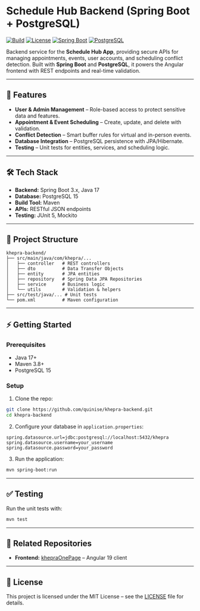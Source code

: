 # Schedule Hub Backend (Spring Boot + PostgreSQL)

[![Build](https://img.shields.io/badge/build-passing-brightgreen)]() 
[![License](https://img.shields.io/badge/license-MIT-blue)]() 
[![Spring Boot](https://img.shields.io/badge/spring%20boot-3.x-green)]() 
[![PostgreSQL](https://img.shields.io/badge/postgresql-15-blue)]()

Backend service for the **Schedule Hub App**, providing secure APIs for managing appointments, events, user accounts, and scheduling conflict detection. Built with **Spring Boot** and **PostgreSQL**, it powers the Angular frontend with REST endpoints and real-time validation.

---

## 🚀 Features
- **User & Admin Management** – Role-based access to protect sensitive data and features.
- **Appointment & Event Scheduling** – Create, update, and delete with validation.
- **Conflict Detection** – Smart buffer rules for virtual and in-person events.
- **Database Integration** – PostgreSQL persistence with JPA/Hibernate.
- **Testing** – Unit tests for entities, services, and scheduling logic.

---

## 🛠️ Tech Stack
- **Backend:** Spring Boot 3.x, Java 17  
- **Database:** PostgreSQL 15  
- **Build Tool:** Maven  
- **APIs:** RESTful JSON endpoints  
- **Testing:** JUnit 5, Mockito  

---

## 📂 Project Structure
```
khepra-backend/
├── src/main/java/com/khepra/...
│   ├── controller   # REST controllers
│   ├── dto          # Data Transfer Objects
│   ├── entity       # JPA entities
│   ├── repository   # Spring Data JPA Repositories
│   ├── service      # Business logic
│   └── utils        # Validation & helpers
├── src/test/java/... # Unit tests
└── pom.xml          # Maven configuration
```

---

## ⚡ Getting Started
### Prerequisites
- Java 17+
- Maven 3.8+
- PostgreSQL 15

### Setup
1. Clone the repo:
```bash
git clone https://github.com/quinise/khepra-backend.git
cd khepra-backend
```

2. Configure your database in `application.properties`:
```properties
spring.datasource.url=jdbc:postgresql://localhost:5432/khepra
spring.datasource.username=your_username
spring.datasource.password=your_password
```

3. Run the application:
```bash
mvn spring-boot:run
```

---

## ✅ Testing

Run the unit tests with:
```bash
mvn test
```

---

## 🔗 Related Repositories

- **Frontend:** [khepraOnePage](https://github.com/quinise/khepraOnePage) – Angular 19 client

---

## 📜 License

This project is licensed under the MIT License – see the [LICENSE](LICENSE) file for details.
